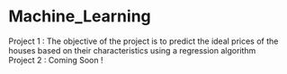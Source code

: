 # Machine_Learning
Project 1 : The objective of the project is to predict the ideal prices of the houses based on their characteristics using a regression algorithm
<br>
Project 2 : Coming Soon ! 
